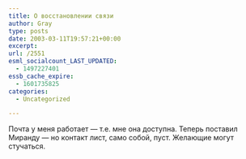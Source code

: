 ```yaml
---
title: О восстановлении связи
author: Gray
type: posts
date: 2003-03-11T19:57:21+00:00
excerpt:
url: /2551
esml_socialcount_LAST_UPDATED:
  - 1497227401
essb_cache_expire:
  - 1601735825
categories:
  - Uncategorized

---
```








Почта у меня работает &#8212; т.е. мне она доступна. Теперь поставил Миранду &#8212; но контакт лист, само собой, пуст. Желающие могут стучаться.